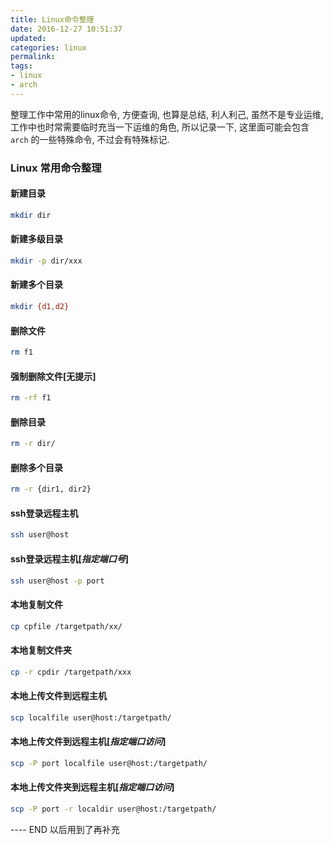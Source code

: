 ```yaml
---
title: Linux命令整理
date: 2016-12-27 10:51:37
updated:
categories: linux
permalink:
tags:
- linux 
- arch
---
```


 整理工作中常用的linux命令, 方便查询, 也算是总结, 利人利己, 虽然不是专业运维,工作中也时常需要临时充当一下运维的角色, 所以记录一下,  这里面可能会包含 `arch` 的一些特殊命令, 不过会有特殊标记.

<!-- more -->


### Linux 常用命令整理

#### 新建目录
```bash
mkdir dir
```
#### 新建多级目录
```bash
mkdir -p dir/xxx
```

#### 新建多个目录
```bash
mkdir {d1,d2}
```

#### 删除文件
```bash
rm f1
```

#### 强制删除文件[无提示]
```bash
rm -rf f1
```

#### 删除目录
```bash
rm -r dir/
```

#### 删除多个目录
```bash
rm -r {dir1, dir2}
```

#### ssh登录远程主机
```bash
ssh user@host
```

#### ssh登录远程主机[*指定端口号*]
```bash
ssh user@host -p port
```

#### 本地复制文件
```bash
cp cpfile /targetpath/xx/
```

#### 本地复制文件夹
```bash
cp -r cpdir /targetpath/xxx
```

#### 本地上传文件到远程主机
```bash
scp localfile user@host:/targetpath/
```

#### 本地上传文件到远程主机[*指定端口访问*]
```bash
scp -P port localfile user@host:/targetpath/
```

#### 本地上传文件夹到远程主机[*指定端口访问*]
```bash
scp -P port -r localdir user@host:/targetpath/
```



---- END 以后用到了再补充
